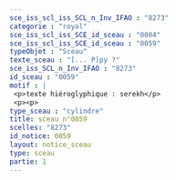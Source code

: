 ```yaml
---
sce_iss_scl_iss_SCL_n_Inv_IFAO : "8273"
categorie : "royal"
sce_iss_scl_iss_SCE_id_sceau : "0004"
sce_iss_scl_iss_SCE_id_sceau : "0059"
typeObjet : "Sceau"
texte_sceau : "[... P]py ?"
sce_iss_SCL_n_Inv_IFAO : "8273"
id_sceau : "0059"
motif : |
 <p>texte hiéroglyphique : serekh</p>
 <p><p>
type_sceau : "cylindre"
title: sceau n°0059
scelles: "8273"
id_notice: 0059
layout: notice_sceau
type: sceau
partie: 1
---
```


